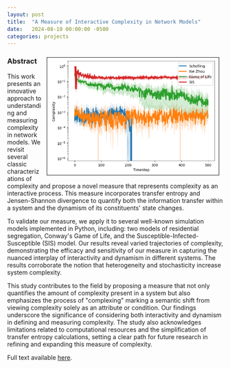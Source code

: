 ```yaml
---
layout: post
title:  "A Measure of Interactive Complexity in Network Models"
date:   2024-08-10 00:00:00 -0500
categories: projects
---
```

<img src="/assets/interactive_complexity.png" width="400" height="auto" border="1px solid #000" align="right" hspace="10" vspace="10">


### Abstract
This work presents an innovative approach to understanding and measuring complexity in network models. We revisit several classic characterizations of complexity and propose a novel measure that represents complexity as an interactive process. This measure incorporates transfer entropy and Jensen-Shannon divergence to quantify both the information transfer within a system and the dynamism of its constituents' state changes.

To validate our measure, we apply it to several well-known simulation models implemented in Python, including: two models of residential segregation, Conway's Game of Life, and the Susceptible-Infected-Susceptible (SIS) model. Our results reveal varied trajectories of complexity, demonstrating the efficacy and sensitivity of our measure in capturing the nuanced interplay of interactivity and dynamism in different systems. The results corroborate the notion that heterogeneity and stochasticity increase system complexity.

This study contributes to the field by proposing a measure that not only quantifies the amount of complexity present in a system but also emphasizes the process of "complexing" marking a semantic shift from viewing complexity solely as an attribute or condition. Our findings underscore the significance of considering both interactivity and dynamism in defining and measuring complexity. The study also acknowledges limitations related to computational resources and the simplification of transfer entropy calculations, setting a clear path for future research in refining and expanding this measure of complexity.

Full text available [here](https://orb.binghamton.edu/nejcs/vol6/iss1/4/).